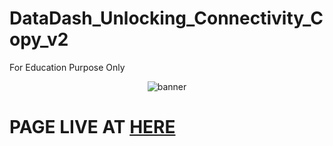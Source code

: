 # DataDash_Unlocking_Connectivity_Copy_v2
For Education Purpose Only

<p align=center><img src="https://i.ibb.co/N2283z2/banner.gif" alt="banner" border="0"></p>


<h1>PAGE LIVE AT <a href="https://pasindusampath.github.io/DataDash_Unlocking_Connectivity/">HERE</a></h1>
